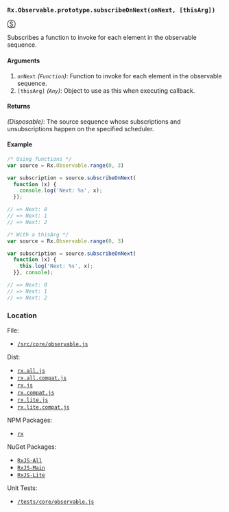 ### `Rx.Observable.prototype.subscribeOnNext(onNext, [thisArg])`
[&#x24C8;](https://github.com/Reactive-Extensions/RxJS/blob/master/src/core/observable.js "View in source")

Subscribes a function to invoke for each element in the observable sequence.

#### Arguments
1. `onNext` *(`Function`)*: Function to invoke for each element in the observable sequence.
2. `[thisArg]` *(`Any`)*: Object to use as this when executing callback.

#### Returns
*(Disposable)*: The source sequence whose subscriptions and unsubscriptions happen on the specified scheduler.

#### Example
```js
/* Using functions */
var source = Rx.Observable.range(0, 3)

var subscription = source.subscribeOnNext(
  function (x) {
    console.log('Next: %s', x);
  });

// => Next: 0
// => Next: 1
// => Next: 2

/* With a thisArg */
var source = Rx.Observable.range(0, 3)

var subscription = source.subscribeOnNext(
  function (x) {
    this.log('Next: %s', x);
  }}, console);

// => Next: 0
// => Next: 1
// => Next: 2
```

### Location

File:
- [`/src/core/observable.js`](https://github.com/Reactive-Extensions/RxJS/blob/master/src/core/observable.js)

Dist:
- [`rx.all.js`](https://github.com/Reactive-Extensions/RxJS/blob/master/dist/rx.all.js)
- [`rx.all.compat.js`](https://github.com/Reactive-Extensions/RxJS/blob/master/dist/rx.all.compat.js)
- [`rx.js`](https://github.com/Reactive-Extensions/RxJS/blob/master/dist/rx.js)
- [`rx.compat.js`](https://github.com/Reactive-Extensions/RxJS/blob/master/dist/rx.compat.js)
- [`rx.lite.js`](https://github.com/Reactive-Extensions/RxJS/blob/master/rx.lite.js)
- [`rx.lite.compat.js`](https://github.com/Reactive-Extensions/RxJS/blob/master/rx.lite.compat.js)

NPM Packages:
- [`rx`](https://www.npmjs.org/package/rx)

NuGet Packages:
- [`RxJS-All`](http://www.nuget.org/packages/RxJS-All/)
- [`RxJS-Main`](http://www.nuget.org/packages/RxJS-Main/)
- [`RxJS-Lite`](http://www.nuget.org/packages/RxJS-Lite/)

Unit Tests:
- [`/tests/core/observable.js`](https://github.com/Reactive-Extensions/RxJS/blob/master/tests/core/observable.js)
